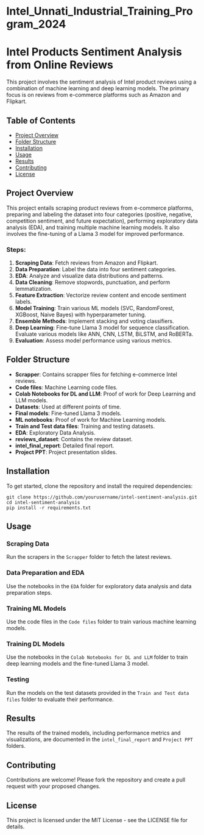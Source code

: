 # Intel_Unnati_Industrial_Training_Program_2024
<h1>Intel Products Sentiment Analysis from Online Reviews</h1>

<p>This project involves the sentiment analysis of Intel product reviews using a combination of machine learning and deep learning models. The primary focus is on reviews from e-commerce platforms such as Amazon and Flipkart.</p>

<h2>Table of Contents</h2>
<ul>
  <li><a href="#project-overview">Project Overview</a></li>
  <li><a href="#folder-structure">Folder Structure</a></li>
  <li><a href="#installation">Installation</a></li>
  <li><a href="#usage">Usage</a></li>
  <li><a href="#results">Results</a></li>
  <li><a href="#contributing">Contributing</a></li>
  <li><a href="#license">License</a></li>
</ul>

<h2 id="project-overview">Project Overview</h2>
<p>This project entails scraping product reviews from e-commerce platforms, preparing and labeling the dataset into four categories (positive, negative, competition sentiment, and future expectation), performing exploratory data analysis (EDA), and training multiple machine learning models. It also involves the fine-tuning of a Llama 3 model for improved performance.</p>

<h3>Steps:</h3>
<ol>
  <li><strong>Scraping Data</strong>: Fetch reviews from Amazon and Flipkart.</li>
  <li><strong>Data Preparation</strong>: Label the data into four sentiment categories.</li>
  <li><strong>EDA</strong>: Analyze and visualize data distributions and patterns.</li>
  <li><strong>Data Cleaning</strong>: Remove stopwords, punctuation, and perform lemmatization.</li>
  <li><strong>Feature Extraction</strong>: Vectorize review content and encode sentiment labels.</li>
  <li><strong>Model Training</strong>: Train various ML models (SVC, RandomForest, XGBoost, Naive Bayes) with hyperparameter tuning.</li>
  <li><strong>Ensemble Methods</strong>: Implement stacking and voting classifiers.</li>
  <li><strong>Deep Learning</strong>: Fine-tune Llama 3 model for sequence classification. Evaluate various models like ANN, CNN, LSTM, BiLSTM, and RoBERTa.</li>
  <li><strong>Evaluation</strong>: Assess model performance using various metrics.</li>
</ol>

<h2 id="folder-structure">Folder Structure</h2>
<ul>
  <li><strong>Scrapper</strong>: Contains scrapper files for fetching e-commerce Intel reviews.</li>
  <li><strong>Code files</strong>: Machine Learning code files.</li>
  <li><strong>Colab Notebooks for DL and LLM</strong>: Proof of work for Deep Learning and LLM models.</li>
  <li><strong>Datasets</strong>: Used at different points of time.</li>
  <li><strong>Final models</strong>: Fine-tuned Llama 3 models.</li>
  <li><strong>ML notebooks</strong>: Proof of work for Machine Learning models.</li>
  <li><strong>Train and Test data files</strong>: Training and testing datasets.</li>
  <li><strong>EDA</strong>: Exploratory Data Analysis.</li>
  <li><strong>reviews_dataset</strong>: Contains the review dataset.</li>
  <li><strong>intel_final_report</strong>: Detailed final report.</li>
  <li><strong>Project PPT</strong>: Project presentation slides.</li>
</ul>

<h2 id="installation">Installation</h2>
<p>To get started, clone the repository and install the required dependencies:</p>
<pre><code>git clone https://github.com/yourusername/intel-sentiment-analysis.git
cd intel-sentiment-analysis
pip install -r requirements.txt</code></pre>

<h2 id="usage">Usage</h2>

<h3>Scraping Data</h3>
<p>Run the scrapers in the <code>Scrapper</code> folder to fetch the latest reviews.</p>

<h3>Data Preparation and EDA</h3>
<p>Use the notebooks in the <code>EDA</code> folder for exploratory data analysis and data preparation steps.</p>

<h3>Training ML Models</h3>
<p>Use the code files in the <code>Code files</code> folder to train various machine learning models.</p>

<h3>Training DL Models</h3>
<p>Use the notebooks in the <code>Colab Notebooks for DL and LLM</code> folder to train deep learning models and the fine-tuned Llama 3 model.</p>

<h3>Testing</h3>
<p>Run the models on the test datasets provided in the <code>Train and Test data files</code> folder to evaluate their performance.</p>

<h2 id="results">Results</h2>
<p>The results of the trained models, including performance metrics and visualizations, are documented in the <code>intel_final_report</code> and <code>Project PPT</code> folders.</p>

<h2 id="contributing">Contributing</h2>
<p>Contributions are welcome! Please fork the repository and create a pull request with your proposed changes.</p>

<h2 id="license">License</h2>
<p>This project is licensed under the MIT License - see the LICENSE file for details.</p>






 
